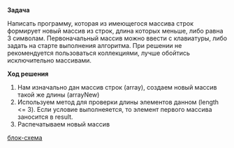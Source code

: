 **Задача**

Написать программу, которая из имеющегося массива строк формирует новый массив из строк, длина которых меньше, либо равна 3 символам. Первоначальный массив можно ввести с клавиатуры, либо задать на старте выполнения алгоритма. При решении не рекомендуется пользоваться коллекциями, лучше обойтись исключительно массивами.

**Ход решения**

1) Нам изначально дан массив строк (array), создаем  новый массив такой же длины (arrayNew)
2) Используем  метод для проверки длины элементов данном (length <= 3). Если условие выполнеяется, то элемент первого массива заносится в result.
3) Распечатываем новый массив

[блок-схема](.drawio.png)
